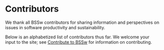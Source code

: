 # Contributors

We thank all BSSw contributors for sharing information and perspectives on issues in software productivity and sustainability.

Below is an alphabetized list of contributors thus far.  We welcome your input to the site; see [Contribute to BSSw](https://bssw.io/contributes/new) for information on contributing.

<!---
Input contributors on front-end
--->
